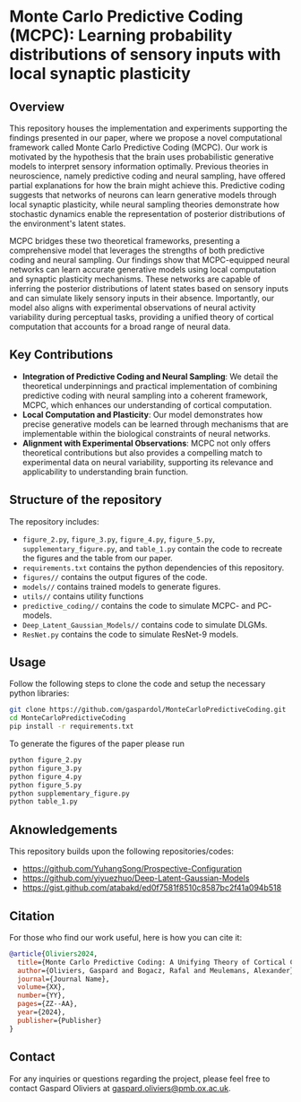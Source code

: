 # Monte Carlo Predictive Coding (MCPC): Learning probability distributions of sensory inputs with local synaptic plasticity

## Overview
This repository houses the implementation and experiments supporting the findings presented in our paper, where we propose a novel computational framework called Monte Carlo Predictive Coding (MCPC). Our work is motivated by the hypothesis that the brain uses probabilistic generative models to interpret sensory information optimally. Previous theories in neuroscience, namely predictive coding and neural sampling, have offered partial explanations for how the brain might achieve this. Predictive coding suggests that networks of neurons can learn generative models through local synaptic plasticity, while neural sampling theories demonstrate how stochastic dynamics enable the representation of posterior distributions of the environment's latent states.

MCPC bridges these two theoretical frameworks, presenting a comprehensive model that leverages the strengths of both predictive coding and neural sampling. Our findings show that MCPC-equipped neural networks can learn accurate generative models using local computation and synaptic plasticity mechanisms. These networks are capable of inferring the posterior distributions of latent states based on sensory inputs and can simulate likely sensory inputs in their absence. Importantly, our model also aligns with experimental observations of neural activity variability during perceptual tasks, providing a unified theory of cortical computation that accounts for a broad range of neural data.

## Key Contributions
- **Integration of Predictive Coding and Neural Sampling**: We detail the theoretical underpinnings and practical implementation of combining predictive coding with neural sampling into a coherent framework, MCPC, which enhances our understanding of cortical computation.
- **Local Computation and Plasticity**: Our model demonstrates how precise generative models can be learned through mechanisms that are implementable within the biological constraints of neural networks.
- **Alignment with Experimental Observations**: MCPC not only offers theoretical contributions but also provides a compelling match to experimental data on neural variability, supporting its relevance and applicability to understanding brain function.


## Structure of the repository
The repository includes:
- `figure_2.py`, `figure_3.py`, `figure_4.py`, `figure_5.py`, `supplementary_figure.py`, and `table_1.py` contain the code to recreate the figures and the table from our paper.
- `requirements.txt` contains the python dependencies of this repository.
- `figures//` contains the output figures of the code.
- `models//` contains trained models to generate figures.
- `utils//` contains utility functions
- `predictive_coding//` contains the code to simulate MCPC- and PC- models.
- `Deep_Latent_Gaussian_Models//` contains code to simulate DLGMs.
- `ResNet.py` contains the code to simulate ResNet-9 models.

## Usage
Follow the following steps to clone the code and setup the necessary python libraries:

```bash
git clone https://github.com/gaspardol/MonteCarloPredictiveCoding.git
cd MonteCarloPredictiveCoding
pip install -r requirements.txt
```

To generate the figures of the paper please run

```bash
python figure_2.py
python figure_3.py
python figure_4.py
python figure_5.py
python supplementary_figure.py
python table_1.py
```

## Aknowledgements
This repository builds upon the following repositories/codes:
- https://github.com/YuhangSong/Prospective-Configuration
- https://github.com/yiyuezhuo/Deep-Latent-Gaussian-Models
- https://gist.github.com/atabakd/ed0f7581f8510c8587bc2f41a094b518


## Citation
For those who find our work useful, here is how you can cite it:

```bibtex
@article{Oliviers2024,
  title={Monte Carlo Predictive Coding: A Unifying Theory of Cortical Computation},
  author={Oliviers, Gaspard and Bogacz, Rafal and Meulemans, Alexander},
  journal={Journal Name},
  volume={XX},
  number={YY},
  pages={ZZ--AA},
  year={2024},
  publisher={Publisher}
}
```

## Contact
For any inquiries or questions regarding the project, please feel free to contact Gaspard Oliviers at gaspard.oliviers@pmb.ox.ac.uk.
